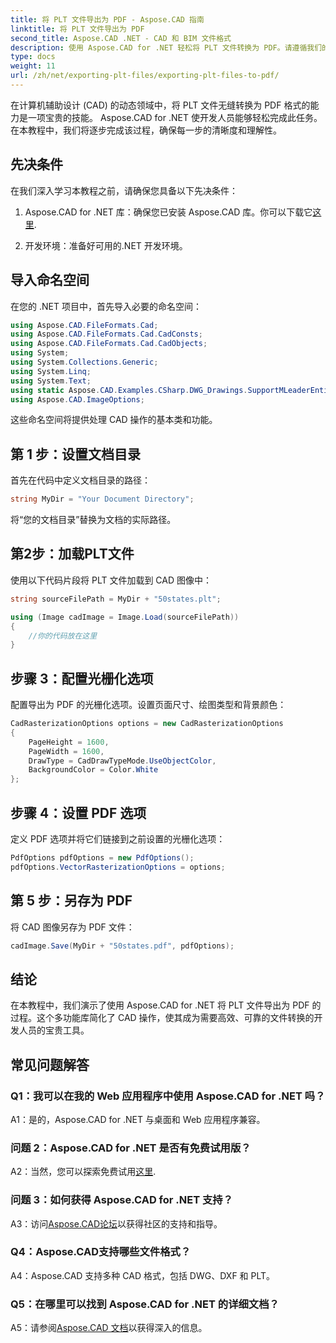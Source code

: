 ```yaml
---
title: 将 PLT 文件导出为 PDF - Aspose.CAD 指南
linktitle: 将 PLT 文件导出为 PDF
second_title: Aspose.CAD .NET - CAD 和 BIM 文件格式
description: 使用 Aspose.CAD for .NET 轻松将 PLT 文件转换为 PDF。请遵循我们的分步指南，以获得无缝集成和可靠的结果。
type: docs
weight: 11
url: /zh/net/exporting-plt-files/exporting-plt-files-to-pdf/
---
```

在计算机辅助设计 (CAD) 的动态领域中，将 PLT 文件无缝转换为 PDF 格式的能力是一项宝贵的技能。 Aspose.CAD for .NET 使开发人员能够轻松完成此任务。在本教程中，我们将逐步完成该过程，确保每一步的清晰度和理解性。

## 先决条件

在我们深入学习本教程之前，请确保您具备以下先决条件：

1. Aspose.CAD for .NET 库：确保您已安装 Aspose.CAD 库。你可以下载它[这里](https://releases.aspose.com/cad/net/).

2. 开发环境：准备好可用的.NET 开发环境。

## 导入命名空间

在您的 .NET 项目中，首先导入必要的命名空间：

```csharp
using Aspose.CAD.FileFormats.Cad;
using Aspose.CAD.FileFormats.Cad.CadConsts;
using Aspose.CAD.FileFormats.Cad.CadObjects;
using System;
using System.Collections.Generic;
using System.Linq;
using System.Text;
using static Aspose.CAD.Examples.CSharp.DWG_Drawings.SupportMLeaderEntityForDWGFormat;
using Aspose.CAD.ImageOptions;
```

这些命名空间将提供处理 CAD 操作的基本类和功能。

## 第 1 步：设置文档目录

首先在代码中定义文档目录的路径：

```csharp
string MyDir = "Your Document Directory";
```

将“您的文档目录”替换为文档的实际路径。

## 第2步：加载PLT文件

使用以下代码片段将 PLT 文件加载到 CAD 图像中：

```csharp
string sourceFilePath = MyDir + "50states.plt";

using (Image cadImage = Image.Load(sourceFilePath))
{
    //你的代码放在这里
}
```

## 步骤 3：配置光栅化选项

配置导出为 PDF 的光栅化选项。设置页面尺寸、绘图类型和背景颜色：

```csharp
CadRasterizationOptions options = new CadRasterizationOptions
{
    PageHeight = 1600,
    PageWidth = 1600,
    DrawType = CadDrawTypeMode.UseObjectColor,
    BackgroundColor = Color.White
};
```

## 步骤 4：设置 PDF 选项

定义 PDF 选项并将它们链接到之前设置的光栅化选项：

```csharp
PdfOptions pdfOptions = new PdfOptions();
pdfOptions.VectorRasterizationOptions = options;
```

## 第 5 步：另存为 PDF

将 CAD 图像另存为 PDF 文件：

```csharp
cadImage.Save(MyDir + "50states.pdf", pdfOptions);
```

## 结论

在本教程中，我们演示了使用 Aspose.CAD for .NET 将 PLT 文件导出为 PDF 的过程。这个多功能库简化了 CAD 操作，使其成为需要高效、可靠的文件转换的开发人员的宝贵工具。

## 常见问题解答

### Q1：我可以在我的 Web 应用程序中使用 Aspose.CAD for .NET 吗？

A1：是的，Aspose.CAD for .NET 与桌面和 Web 应用程序兼容。

### 问题 2：Aspose.CAD for .NET 是否有免费试用版？

 A2：当然，您可以探索免费试用[这里](https://releases.aspose.com/).

### 问题 3：如何获得 Aspose.CAD for .NET 支持？

 A3：访问[Aspose.CAD论坛](https://forum.aspose.com/c/cad/19)以获得社区的支持和指导。

### Q4：Aspose.CAD支持哪些文件格式？

A4：Aspose.CAD 支持多种 CAD 格式，包括 DWG、DXF 和 PLT。

### Q5：在哪里可以找到 Aspose.CAD for .NET 的详细文档？

 A5：请参阅[Aspose.CAD 文档](https://reference.aspose.com/cad/net/)以获得深入的信息。